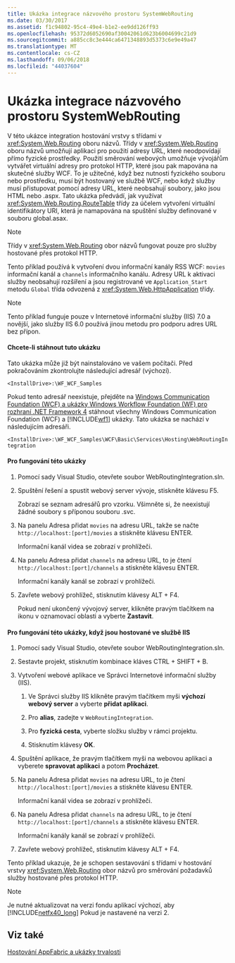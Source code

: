 ```yaml
---
title: Ukázka integrace názvového prostoru SystemWebRouting
ms.date: 03/30/2017
ms.assetid: f1c94802-95c4-49e4-b1e2-ee9dd126ff93
ms.openlocfilehash: 95372d6052690af30042061d623b6004699c21d9
ms.sourcegitcommit: a885cc8c3e444ca6471348893d5373c6e9e49a47
ms.translationtype: MT
ms.contentlocale: cs-CZ
ms.lasthandoff: 09/06/2018
ms.locfileid: "44037604"
---
```

# <a name="systemwebrouting-integration-sample"></a>Ukázka integrace názvového prostoru SystemWebRouting
V této ukázce integration hostování vrstvy s třídami v <xref:System.Web.Routing> oboru názvů. Třídy v <xref:System.Web.Routing> oboru názvů umožňují aplikaci pro použití adresy URL, které neodpovídají přímo fyzické prostředky. Použití směrování webových umožňuje vývojářům vytvářet virtuální adresy pro protokol HTTP, které jsou pak mapována na skutečné služby WCF. To je užitečné, když bez nutnosti fyzického souboru nebo prostředku, musí být hostovaný ve službě WCF, nebo když služby musí přistupovat pomocí adresy URL, které neobsahují soubory, jako jsou HTML nebo .aspx. Tato ukázka předvádí, jak využívat <xref:System.Web.Routing.RouteTable> třídy za účelem vytvoření virtuální identifikátory URI, která je namapována na spuštění služby definované v souboru global.asax. 

> [!NOTE]
>  Třídy v <xref:System.Web.Routing> obor názvů fungovat pouze pro služby hostované přes protokol HTTP.  
  
Tento příklad používá k vytvoření dvou informační kanály RSS WCF: `movies` informační kanál a `channels` informačního kanálu. Adresy URL k aktivaci služby neobsahují rozšíření a jsou registrované ve `Application_Start` metodu `Global` třída odvozená z <xref:System.Web.HttpApplication> třídy.  
  
> [!NOTE]
>  Tento příklad funguje pouze v Internetové informační služby (IIS) 7.0 a novější, jako služby IIS 6.0 používá jinou metodu pro podporu adres URL bez přípon.  

#### <a name="to-download-this-sample"></a>Chcete-li stáhnout tuto ukázku
  
Tato ukázka může již být nainstalováno ve vašem počítači. Před pokračováním zkontrolujte následující adresář (výchozí).  
   
`<InstallDrive>:\WF_WCF_Samples`  
   
 Pokud tento adresář neexistuje, přejděte na [Windows Communication Foundation (WCF) a ukázky Windows Workflow Foundation (WF) pro rozhraní .NET Framework 4](https://go.microsoft.com/fwlink/?LinkId=150780) stáhnout všechny Windows Communication Foundation (WCF) a [!INCLUDE[wf1](../../../../includes/wf1-md.md)] ukázky. Tato ukázka se nachází v následujícím adresáři.  
   
`<InstallDrive>:\WF_WCF_Samples\WCF\Basic\Services\Hosting\WebRoutingIntegration`  
  
#### <a name="to-use-this-sample"></a>Pro fungování této ukázky  
  
1.  Pomocí sady Visual Studio, otevřete soubor WebRoutingIntegration.sln.  
  
2.  Spuštění řešení a spustit webový server vývoje, stiskněte klávesu F5.  
  
     Zobrazí se seznam adresářů pro vzorku. Všimněte si, že neexistují žádné soubory s příponou souboru .svc.  
  
3.  Na panelu Adresa přidat `movies` na adresu URL, takže se načte `http://localhost:[port]/movies` a stiskněte klávesu ENTER.  
  
     Informační kanál videa se zobrazí v prohlížeči.  
  
4.  Na panelu Adresa přidat `channels` na adresu URL, to je čtení `http://localhost:[port]/channels` a stiskněte klávesu ENTER.  
  
     Informační kanály kanál se zobrazí v prohlížeči.  
  
5.  Zavřete webový prohlížeč, stisknutím klávesy ALT + F4.  
  
     Pokud není ukončený vývojový server, klikněte pravým tlačítkem na ikonu v oznamovací oblasti a vyberte **Zastavit**.  
  
#### <a name="to-use-this-sample-when-hosted-in-iis"></a>Pro fungování této ukázky, když jsou hostované ve službě IIS  
  
1.  Pomocí sady Visual Studio, otevřete soubor WebRoutingIntegration.sln.  
  
2.  Sestavte projekt, stisknutím kombinace kláves CTRL + SHIFT + B.  
  
3.  Vytvoření webové aplikace ve Správci Internetové informační služby (IIS).  
  
    1.  Ve Správci služby IIS klikněte pravým tlačítkem myši **výchozí webový server** a vyberte **přidat aplikaci**.  
  
    2.  Pro **alias**, zadejte v `WebRoutingIntegration`.  
  
    3.  Pro **fyzická cesta**, vyberte složku služby v rámci projektu.  
  
    4.  Stisknutím klávesy **OK**.  
  
4.  Spuštění aplikace, že pravým tlačítkem myši na webovou aplikaci a vyberete **spravovat aplikaci** a potom **Procházet**.  
  
5.  Na panelu Adresa přidat `movies` na adresu URL, to je čtení `http://localhost:[port]/movies` a stiskněte klávesu ENTER.  
  
     Informační kanál videa se zobrazí v prohlížeči.  
  
6.  Na panelu Adresa přidat `channels` na adresu URL, to je čtení `http://localhost:[port]/channels` a stiskněte klávesu ENTER.  
  
     Informační kanály kanál se zobrazí v prohlížeči.  
  
7.  Zavřete webový prohlížeč, stisknutím klávesy ALT + F4.  
  
 Tento příklad ukazuje, že je schopen sestavování s třídami v hostování vrstvy <xref:System.Web.Routing> obor názvů pro směrování požadavků služby hostované přes protokol HTTP.  
  
> [!NOTE]
>  Je nutné aktualizovat na verzi fondu aplikací výchozí, aby [!INCLUDE[netfx40_long](../../../../includes/netfx40-long-md.md)] Pokud je nastavené na verzi 2.  
  
## <a name="see-also"></a>Viz také  
 [Hostování AppFabric a ukázky trvalosti](https://go.microsoft.com/fwlink/?LinkId=193961)
